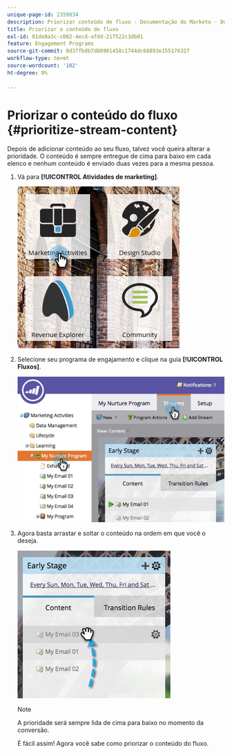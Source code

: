 ```yaml
---
unique-page-id: 2359834
description: Priorizar conteúdo de fluxo - Documentação do Marketo - Documentação do produto
title: Priorizar o conteúdo do fluxo
exl-id: 81de8a3c-c002-4ecd-afdd-217522c3db01
feature: Engagement Programs
source-git-commit: 0d37fbdb7d08901458c1744dc68893e155176327
workflow-type: tm+mt
source-wordcount: '102'
ht-degree: 0%

---
```


# Priorizar o conteúdo do fluxo {#prioritize-stream-content}

Depois de adicionar conteúdo ao seu fluxo, talvez você queira alterar a prioridade. O conteúdo é sempre entregue de cima para baixo em cada elenco e nenhum conteúdo é enviado duas vezes para a mesma pessoa.

1. Vá para **[!UICONTROL Atividades de marketing]**.

   ![](assets/ma.png)

1. Selecione seu programa de engajamento e clique na guia **[!UICONTROL Fluxos]**.

   ![](assets/cloneasteam-1.jpg)

1. Agora basta arrastar e soltar o conteúdo na ordem em que você o deseja.

   ![](assets/image2014-9-15-17-3a5-3a45.png)

   >[!NOTE]
   >
   >A prioridade será sempre lida de cima para baixo no momento da conversão.

   É fácil assim! Agora você sabe como priorizar o conteúdo do fluxo.

